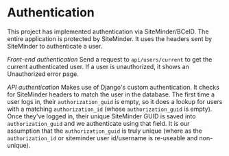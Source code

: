 # Authentication
This project has implemented authentication via SiteMinder/BCeID. The entire application is protected by SiteMinder. It uses the headers sent by SiteMinder to authenticate a user.

*Front-end authentication* Send a request to `api/users/current` to get the current authenticated user. If a user is unauthorized, it  shows an Unauthorized error page.

*API authentication* Makes use of Django's custom authentication. It checks for SiteMinder headers to match the user in the database. The first time a user logs in, their `authorization_guid` is empty, so it does a lookup for users with a matching `authorization_id` (whose `authorization_guid` is empty). Once they've logged in, their unique SiteMinder GUID is saved into `authorization_guid` and we authenticate using that field. It is our assumption that the `authorization_guid` is truly unique (where as the `authorization_id` or siteminder user id/username is re-useable and non-unique).
